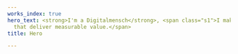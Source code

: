 ```yaml
---
works_index: true
hero_text: <strong>I'm a Digitalmensch</strong>, <span class="s1">I make services
  that deliver measurable value.</span>
title: Hero

---
```

<Hero :text="$page.frontmatter.hero_text" />
<WorksList />